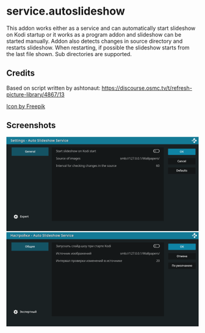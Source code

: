 # service.autoslideshow

This addon works either as a service and can automatically start slideshow on Kodi startup or it works as a program addon and slideshow can be started manually. Addon also detects changes in source directory and restarts slideshow. When restarting, if possible the slideshow starts from the last file shown. Sub directories are supported.

## Credits

Based on script written by ashtonaut: https://discourse.osmc.tv/t/refresh-picture-library/4867/13

[Icon by Freepik](https://www.freepik.com/icon/images_3308916)

## Screenshots

![Settings EN](screenshots/Settings_EN.png "Settings EN")
![Settings RU](screenshots/Settings_RU.png "Settings RU")
